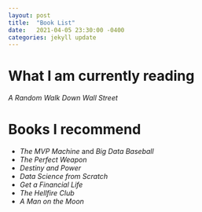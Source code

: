 ```yaml
---
layout: post
title:  "Book List"
date:   2021-04-05 23:30:00 -0400
categories: jekyll update
---
```


# What I am currently reading

_A Random Walk Down Wall Street_

# Books I recommend

* _The MVP Machine_ and _Big Data Baseball_
* _The Perfect Weapon_
* _Destiny and Power_
* _Data Science from Scratch_
* _Get a Financial Life_
* _The Hellfire Club_
* _A Man on the Moon_